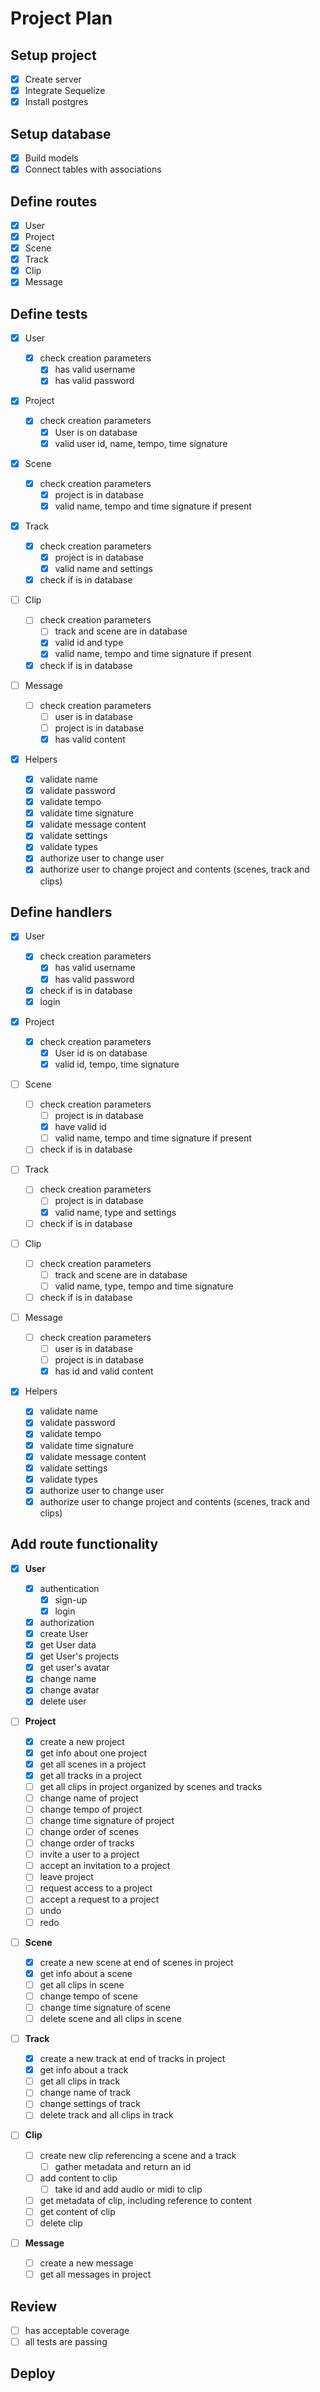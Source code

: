 # Project Plan

## Setup project

- [x] Create server
- [x] Integrate Sequelize
- [x] Install postgres

## Setup database

- [x] Build models
- [x] Connect tables with associations

## Define routes

- [x] User
- [x] Project
- [x] Scene
- [x] Track
- [x] Clip
- [x] Message

## Define tests

- [x] User

  - [x] check creation parameters
    - [x] has valid username
    - [x] has valid password

- [x] Project

  - [x] check creation parameters
    - [x] User is on database
    - [x] valid user id, name, tempo, time signature

- [x] Scene

  - [x] check creation parameters
    - [x] project is in database
    - [x] valid name, tempo and time signature if present

- [x] Track

  - [x] check creation parameters
    - [x] project is in database
    - [x] valid name and settings
  - [x] check if is in database

- [ ] Clip

  - [ ] check creation parameters
    - [ ] track and scene are in database
    - [x] valid id and type
    - [x] valid name, tempo and time signature if present
  - [x] check if is in database

- [ ] Message

  - [ ] check creation parameters
    - [ ] user is in database
    - [ ] project is in database
    - [x] has valid content

- [x] Helpers
  - [x] validate name
  - [x] validate password
  - [x] validate tempo
  - [x] validate time signature
  - [x] validate message content
  - [x] validate settings
  - [x] validate types
  - [x] authorize user to change user
  - [x] authorize user to change project and contents (scenes, track and clips)

## Define handlers

- [x] User

  - [x] check creation parameters
    - [x] has valid username
    - [x] has valid password
  - [x] check if is in database
  - [x] login

- [x] Project

  - [x] check creation parameters
    - [x] User id is on database
    - [x] valid id, tempo, time signature

- [ ] Scene

  - [ ] check creation parameters
    - [ ] project is in database
    - [x] have valid id
    - [ ] valid name, tempo and time signature if present
  - [ ] check if is in database

- [ ] Track

  - [ ] check creation parameters
    - [ ] project is in database
    - [x] valid name, type and settings
  - [ ] check if is in database

- [ ] Clip

  - [ ] check creation parameters
    - [ ] track and scene are in database
    - [ ] valid name, type, tempo and time signature
  - [ ] check if is in database

- [ ] Message

  - [ ] check creation parameters
    - [ ] user is in database
    - [ ] project is in database
    - [x] has id and valid content

- [x] Helpers
  - [x] validate name
  - [x] validate password
  - [x] validate tempo
  - [x] validate time signature
  - [x] validate message content
  - [x] validate settings
  - [x] validate types
  - [x] authorize user to change user
  - [x] authorize user to change project and contents (scenes, track and clips)

## Add route functionality

- [x] **User**

  - [x] authentication
    - [x] sign-up
    - [x] login
  - [x] authorization
  - [x] create User
  - [x] get User data
  - [x] get User's projects
  - [x] get user's avatar
  - [x] change name
  - [x] change avatar
  - [x] delete user

- [ ] **Project**

  - [x] create a new project
  - [x] get info about one project
  - [x] get all scenes in a project
  - [x] get all tracks in a project
  - [ ] get all clips in project organized by scenes and tracks
  - [ ] change name of project
  - [ ] change tempo of project
  - [ ] change time signature of project
  - [ ] change order of scenes
  - [ ] change order of tracks
  - [ ] invite a user to a project
  - [ ] accept an invitation to a project
  - [ ] leave project
  - [ ] request access to a project
  - [ ] accept a request to a project
  - [ ] undo
  - [ ] redo

- [ ] **Scene**

  - [x] create a new scene at end of scenes in project
  - [x] get info about a scene
  - [ ] get all clips in scene
  - [ ] change tempo of scene
  - [ ] change time signature of scene
  - [ ] delete scene and all clips in scene

- [ ] **Track**

  - [x] create a new track at end of tracks in project
  - [x] get info about a track
  - [ ] get all clips in track
  - [ ] change name of track
  - [ ] change settings of track
  - [ ] delete track and all clips in track

- [ ] **Clip**

  - [ ] create new clip referencing a scene and a track
    - [ ] gather metadata and return an id
  - [ ] add content to clip
    - [ ] take id and add audio or midi to clip
  - [ ] get metadata of clip, including reference to content
  - [ ] get content of clip
  - [ ] delete clip

- [ ] **Message**
  - [ ] create a new message
  - [ ] get all messages in project

## Review

- [ ] has acceptable coverage
- [ ] all tests are passing

## Deploy
